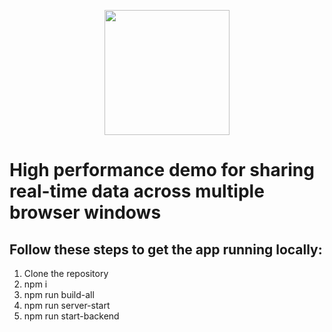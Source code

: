 <p align="center">
  <img height="200"src="https://raw.githubusercontent.com/neomjs/pages/main/resources/images/logos/Neo_Logo_Text.svg">
</p>

# High performance demo for sharing real-time data across multiple browser windows

## Follow these steps to get the app running locally:
1. Clone the repository
2. npm i
3. npm run build-all
4. npm run server-start
5. npm run start-backend
